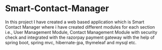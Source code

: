 # Smart-Contact-Manager
In this project I have created a web based application which is Smart Contact Manager where i have created different modules for each section i.e., User Management Module, Contact Management Module with security check and integrated with the razorpay payment gateway with the help of spring boot, spring mvc, hibernate-jpa, thymeleaf and mysql etc.

